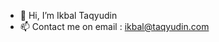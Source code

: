 - 👋 Hi, I’m Ikbal Taqyudin
- 📫 Contact me on email : ikbal@taqyudin.com

<!---
mikbalt/mikbalt is a ✨ special ✨ repository because its `README.md` (this file) appears on your GitHub profile.
You can click the Preview link to take a look at your changes.
--->
